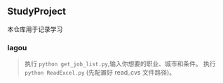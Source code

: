 ## StudyProject
本仓库用于记录学习

### lagou
> 执行 `python get_job_list.py`,输入你想要的职业、城市和条件。
执行 `python ReadExcel.py` (先配置好 read_cvs 文件路径)。
